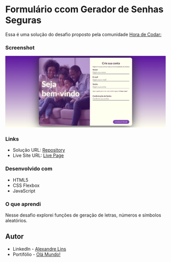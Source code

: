 # Formulário ccom Gerador de Senhas Seguras
Essa é uma solução do desafio proposto pela comunidade [ Hora de Codar: ](https://horadecodar.com.br/)


### Screenshot

![](/img/FireShot%20Capture%20027%20-%20Password%20Generator.png)

### Links

- Solução URL: [Repository](https://github.com/aslinsjr/gerador-de-senhas)
- Live Site URL: [Live Page](https://aslinsjr.github.io/gerador-de-senhas/)

### Desenvolvido com

- HTML5
- CSS Flexbox
- JavaScript

### O que aprendi

Nesse desafio explorei funções de geração de letras, números e símbolos aleatórios.


## Autor

- Linkedln - [Alexandre Lins](https://www.linkedin.com/in/alexandre-lins-14b190274/)
- Portifólio - [Olá Mundo!](https://aslinsjr.github.io/my-web-site/)